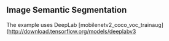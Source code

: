 ## Image Semantic Segmentation

The example uses DeepLab [mobilenetv2_coco_voc_trainaug](http://download.tensorflow.org/models/deeplabv3